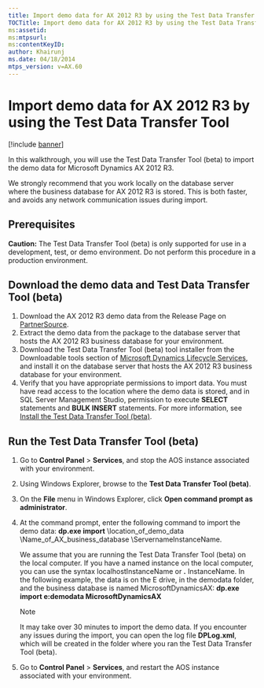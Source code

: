 ```yaml
---
title: Import demo data for AX 2012 R3 by using the Test Data Transfer Tool
TOCTitle: Import demo data for AX 2012 R3 by using the Test Data Transfer Tool
ms:assetid: 
ms:mtpsurl: 
ms:contentKeyID: 
author: Khairunj
ms.date: 04/18/2014
mtps_version: v=AX.60
---
```



# Import demo data for AX 2012 R3 by using the Test Data Transfer Tool

[!include [banner](../../includes/banner.md)]

In this walkthrough, you will use the Test Data Transfer Tool (beta) to import the demo data for Microsoft Dynamics AX 2012 R3.

We strongly recommend that you work locally on the database server where the business database for AX 2012 R3 is stored. This is both faster, and avoids any network communication issues during import.

## Prerequisites
**Caution:** The Test Data Transfer Tool (beta) is only supported for use in a development, test, or demo environment. Do not perform this procedure in a production environment.

## Download the demo data and Test Data Transfer Tool (beta)
1.  Download the AX 2012 R3 demo data from the Release Page on [PartnerSource](https://go.microsoft.com/fwlink/?LinkId=403073).
2.  Extract the demo data from the package to the database server that hosts the AX 2012 R3 business database for your environment.
3.  Download the Test Data Transfer Tool (beta) tool installer from the Downloadable tools section of [Microsoft Dynamics Lifecycle Services](https://lcs.dynamics.com), and install it on the database server that hosts the AX 2012 R3 business database for your environment.
4.  Verify that you have appropriate permissions to import data. You must have read access to the location where the demo data is stored, and in SQL Server Management Studio, permission to execute **SELECT** statements and **BULK INSERT** statements. For more information, see [Install the Test Data Transfer Tool (beta)](install-test-data-transfer-tool-beta.md).

## Run the Test Data Transfer Tool (beta)
1.  Go to **Control Panel** &gt; **Services**, and stop the AOS instance associated with your environment.
2.  Using Windows Explorer, browse to the **Test Data Transfer Tool (beta)**.
3.  On the **File** menu in Windows Explorer, click **Open command prompt as administrator**.
4.  At the command prompt, enter the following command to import the demo data: **dp.exe import** \location\_of\_demo\_data \Name\_of\_AX\_business\_database \ServernameInstanceName. 

    We assume that you are running the Test Data Transfer Tool (beta) on the local computer. If you have a named instance on the local computer, you can use the syntax localhostInstanceName or **.** InstanceName. In the following example, the data is on the E drive, in the demodata folder, and the business database is named MicrosoftDynamicsAX: **dp.exe import e:demodata MicrosoftDynamicsAX** 

    > [!NOTE]
    > It may take over 30 minutes to import the demo data. If you encounter any issues during the import, you can open the log file **DPLog.xml**, which will be created in the folder where you ran the Test Data Transfer Tool (beta).
5.  Go to **Control Panel** &gt; **Services**, and restart the AOS instance associated with your environment.


